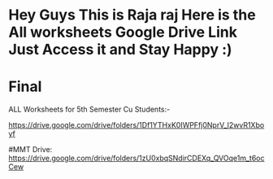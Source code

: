 # Hey Guys This is Raja raj Here is the All worksheets Google Drive Link Just Access it and Stay Happy :)
# Final
ALL Worksheets for 5th Semester Cu Students:-

https://drive.google.com/drive/folders/1Df1YTHxK0IWPFfj0NprV_l2wvR1Xboyf

#MMT Drive:
https://drive.google.com/drive/folders/1zU0xbqSNdirCDEXq_QVOqe1m_t6ocCew
